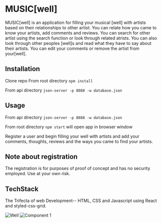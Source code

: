 
# MUSIC[well]

MUSIC[well] is an application for filling your musical [well] with artists based on their relationships to other artist. You can relate how you came to know your artists, add comments and reviews.
You can search for other artist using the search function or look through related atrists. You can also look through other peoples [well]s and read what they have to say about their artists. You can edit your comments or remove the artist from your[well]. 



## Installation

Clone repo
From root directory ```npm install``` 

From api directory ```json-server -p 8088 -w database.json```






## Usage

From api directory ```json-server -p 8088 -w database.json```

From root directory ```npm start``` will open app in browser window

Register a user and begin filling your well with artists and add your comments, thoughts, reviews and the ways you came to find your artists.

## Note about registration 

The registration is for purposes of proof of concept and has no security employed. Use at your own risk.  

## TechStack

The Trifecta of web Development-- HTML, CSS and Javascript using React and styled-css-grid.

![Well](https://user-images.githubusercontent.com/70447532/118552996-543eb200-b725-11eb-8896-703bd881a0ea.png)
![Component 1](https://user-images.githubusercontent.com/70447532/118554079-b1873300-b726-11eb-9230-270a5396dc36.png)



